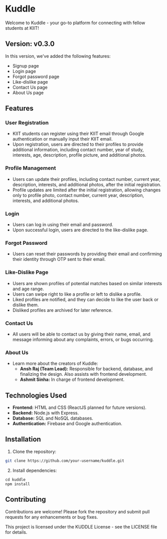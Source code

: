 # Kuddle

Welcome to Kuddle - your go-to platform for connecting with fellow students at KIIT!

## Version: v0.3.0

In this version, we've added the following features:
- Signup page
- Login page
- Forgot password page
- Like-dislike page
- Contact Us page
- About Us page

## Features

### User Registration

- KIIT students can register using their KIIT email through Google authentication or manually input their KIIT email.
- Upon registration, users are directed to their profiles to provide additional information, including contact number, year of study, interests, age, description, profile picture, and additional photos.

### Profile Management

- Users can update their profiles, including contact number, current year, description, interests, and additional photos, after the initial registration.
- Profile updates are limited after the initial registration, allowing changes only to profile photo, contact number, current year, description, interests, and additional photos.

### Login

- Users can log in using their email and password.
- Upon successful login, users are directed to the like-dislike page.

### Forgot Password

- Users can reset their passwords by providing their email and confirming their identity through OTP sent to their email.

### Like-Dislike Page

- Users are shown profiles of potential matches based on similar interests and age range.
- Users can swipe right to like a profile or left to dislike a profile.
- Liked profiles are notified, and they can decide to like the user back or dislike them.
- Disliked profiles are archived for later reference.

### Contact Us

- All users will be able to contact us by giving their name, email, and message informing about any complaints, errors, or bugs occurring.

### About Us

- Learn more about the creators of Kuddle:
  - **Ansh Raj (Team Lead):** Responsible for backend, database, and finalizing the design. Also assists with frontend development.
  - **Ashmit Sinha:** In charge of frontend development.

## Technologies Used

- **Frontend:** HTML and CSS (ReactJS planned for future versions).
- **Backend:** Node.js with Express.
- **Database:** SQL and NoSQL databases.
- **Authentication:** Firebase and Google authentication.

## Installation

1. Clone the repository:

```bash
git clone https://github.com/your-username/kuddle.git
```

2.  Install dependencies:
   
```
cd kuddle
npm install
```

## Contributing
Contributions are welcome! Please fork the repository and submit pull requests for any enhancements or bug fixes.


This project is licensed under the KUDDLE License - see the LICENSE file for details.
